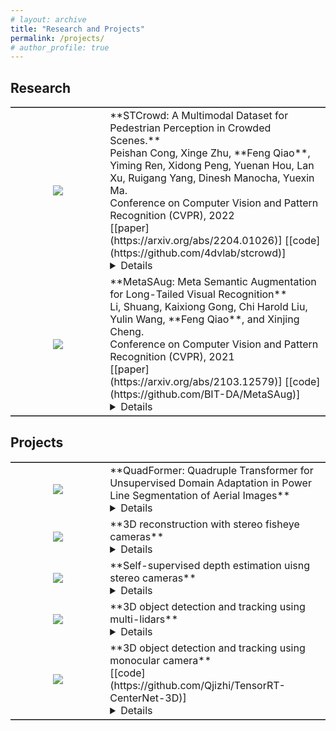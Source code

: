```yaml
---
# layout: archive       
title: "Research and Projects"
permalink: /projects/
# author_profile: true
---
```


## Research  
<table frame=hsides>
<colgroup>
<col width="30%" />
<col width="70%" />
</colgroup>
<thead>
</thead>
<tbody>

<tr>
<td markdown="span" style="text-align: center;vertical-align: middle;"><img src="{{ site.baseurl }}/images/2022_cvpr_stcrowd.png"></td>
<td markdown="span" style="vertical-align: middle;">
    **STCrowd: A Multimodal Dataset for Pedestrian Perception in Crowded Scenes.**<br>
    Peishan Cong, Xinge Zhu, **Feng Qiao**, Yiming Ren, Xidong Peng, Yuenan Hou, Lan Xu, Ruigang Yang, Dinesh Manocha, Yuexin Ma.<br>
    Conference on Computer Vision and Pattern Recognition (CVPR), 2022<br>
    [[paper](https://arxiv.org/abs/2204.01026)] [[code](https://github.com/4dvlab/stcrowd)]<br>
    <details>
    <span style="font-size: 14px">We introduce a large-scale multimodal dataset,STCrowd. Specifically, in STCrowd, there are a total of 219 K pedestrian instances and 20 persons per frame on average, with various levels of occlusion. We provide synchronized LiDAR point clouds and camera images as well as their corresponding 3D labels and joint IDs. STCrowd can be used for various tasks, including LiDAR-only, image-only, and sensor-fusion based pedestrian detection and tracking. We provide baselines for most of the tasks. In addition, considering the property of sparse global distribution and density-varying local distribution of pedestrians, we further propose a novel method, Density-aware Hierarchical heatmap Aggregation (DHA), to enhance pedestrian perception in crowded scenes. Extensive experiments show that our new method achieves state-of-the-art performance for pedestrian detection on various datasets.</span>
    </details>
    </td>
</tr>

<tr>
<td markdown="span" style="text-align: center;vertical-align: middle;"><img src="{{ site.baseurl }}/images/2021_cvpr_metasaug.png"></td>
<td markdown="span" style="vertical-align: middle;">
    **MetaSAug: Meta Semantic Augmentation for Long-Tailed Visual Recognition**<br>
    Li, Shuang, Kaixiong Gong, Chi Harold Liu, Yulin Wang, **Feng Qiao**, and Xinjing Cheng.<br>
    Conference on Computer Vision and Pattern Recognition (CVPR), 2021<br>
    [[paper](https://arxiv.org/abs/2103.12579)] [[code](https://github.com/BIT-DA/MetaSAug)]<br>
    <details>
    <span style="font-size: 14px">We propose a novel approach to learn transformed semantic directions with meta-learning automatically. In specific, the augmentation strategy during training is dynamically optimized, aiming to minimize the loss on a small balanced validation set, which is approximated via a meta update step. Extensive empirical results on CIFAR-LT-10/100, ImageNet-LT, and iNaturalist 2017/2018 validate the effectiveness of our method.</span>
    </details>
    </td>
</tr>

</tbody>
</table>

## Projects
<table frame=hsides>
<colgroup>
<col width="30%" />
<col width="70%" />
</colgroup>
<thead>
</thead>
<tbody>

<tr>
<td markdown="span" style="text-align: center;vertical-align: middle;"><img src="{{ site.baseurl }}/images/uda_pls.png"></td>
<td markdown="span" style="vertical-align: middle;">
    **QuadFormer: Quadruple Transformer for Unsupervised Domain Adaptation in Power Line Segmentation of Aerial Images**<br>
    <details>
    <span style="font-size: 14px">we propose QuadFormer, a novel framework designed for domain adaptive semantic segmentation. The hierarchical quadruple transformer combines cross-attention and self-attention mechanisms to adapt transferable context. Based on cross-attentive and self-attentive feature representations, we introduce a pseudo label correction scheme to online denoise the pseudo labels and reduce the domain gap. Additionally, we present two datasets - ARPLSyn and ARPLReal to further advance research in unsupervised domain adaptive powerline segmentations.</span>
    </details>
    </td>
</tr>


<tr>
<td markdown="span" style="text-align: center;vertical-align: middle;"><img src="{{ site.baseurl }}/images/3d_recon_fisheye_stereo.gif"></td>
<td markdown="span" style="vertical-align: middle;">
    **3D reconstruction with stereo fisheye cameras**<br>
    <details>
    <span style="font-size: 14px">Unsupervised depth estimation with stereo fisheye cameras.</span>
    </details>
    </td>
</tr>

<tr>
<td markdown="span" style="text-align: center;vertical-align: middle;"><img src="{{ site.baseurl }}/images/stereo_depth_estimation.png"></td>
<td markdown="span" style="vertical-align: middle;">
    **Self-supervised depth estimation uisng stereo cameras**<br>
    <details>
    <span style="font-size: 14px">Depth estimation using stereo cameras. We use synthetic data to generate ground truth, and domain adaptation/generalization to make it perform also fantastic on real data.</span>
    </details>
    </td>
</tr>

<tr>
<td markdown="span" style="text-align: center;vertical-align: middle;"><img src="{{ site.baseurl }}/images/lidar_3d_detection.png"></td>
<td markdown="span" style="vertical-align: middle;">
    **3D object detection and tracking using multi-lidars**<br>
    <details>
    <span style="font-size: 14px">3D object detection and tracking using multi-lidars. Inputs are sequential point clouds from multi lidars and the model can get the 3d information of objects including position, size, orientation, class, and freespace(also as known as drivable area) and also lanes. The model is both deployed on GPU with TensorRT and soc chip, which meets the needs of real-time detection.</span>
    </details>
    </td>
</tr>

<tr>
<td markdown="span" style="text-align: center;vertical-align: middle;"><img src="{{ site.baseurl }}/images/mono_camera_3d_detection.jpg"></td>
<td markdown="span" style="vertical-align: middle;">
    **3D object detection and tracking using monocular camera**<br>
    [[code](https://github.com/Qjizhi/TensorRT-CenterNet-3D)]<br>
    <details>
    <span style="font-size: 14px">3D object detection and tracking using a monocular camera. Inputs are sequential images and the model can get the 3d information of objects including position, size, orientation, and class. The model is deployed on GPU with TensorRT, inference speed reaches 50 Hz.</span>
    </details>
    </td>
</tr>

</tbody>
</table>